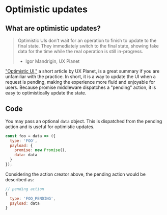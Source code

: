 # Optimistic updates

## What are optimistic updates?

> Optimistic UIs don't wait for an operation to finish to update to the final state. They immediately switch to the final state, showing fake data for the time while the real operation is still in-progress.
> - Igor Mandrigin, UX Planet

["Optimistic UI,"](https://uxplanet.org/optimistic-1000-34d9eefe4c05#.twmtjnmaw) a short article by UX Planet, is a great summary if you are unfamiliar with the practice. In short, it is a way to update the UI when a request is pending, making the experience more fluid and enjoyable for users. Because promise middleware dispatches a "pending" action, it is easy to optimistically update the state.

## Code

You may pass an optional `data` object. This is dispatched from the pending action and is useful for optimistic updates.

```js
const foo = data => ({
  type: 'FOO',
  payload: {
    promise: new Promise(),
    data: data
  }
});
```

Considering the action creator above, the pending action would be described as:

```js
// pending action
{
  type: 'FOO_PENDING',
  payload: data
}
```
